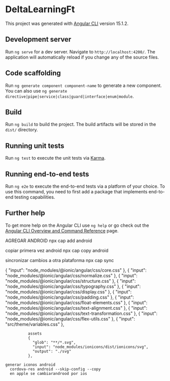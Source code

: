 # DeltaLearningFt

This project was generated with [Angular CLI](https://github.com/angular/angular-cli) version 15.1.2.

## Development server

Run `ng serve` for a dev server. Navigate to `http://localhost:4200/`. The application will automatically reload if you change any of the source files.

## Code scaffolding

Run `ng generate component component-name` to generate a new component. You can also use `ng generate directive|pipe|service|class|guard|interface|enum|module`.

## Build

Run `ng build` to build the project. The build artifacts will be stored in the `dist/` directory.

## Running unit tests

Run `ng test` to execute the unit tests via [Karma](https://karma-runner.github.io).

## Running end-to-end tests

Run `ng e2e` to execute the end-to-end tests via a platform of your choice. To use this command, you need to first add a package that implements end-to-end testing capabilities.

## Further help

To get more help on the Angular CLI use `ng help` or go check out the [Angular CLI Overview and Command Reference](https://angular.io/cli) page.

AGREGAR ANDROID
npx cap add android

copiar primera vez android
npx cap copy android

sincronizar cambios a otra plataforma
npx cap sync

{
                "input": "node_modules/@ionic/angular/css/core.css"
              },
              {
                "input": "node_modules/@ionic/angular/css/normalize.css"
              },
              {
                "input": "node_modules/@ionic/angular/css/structure.css"
              },
              {
                "input": "node_modules/@ionic/angular/css/typography.css"
              },
              {
                "input": "node_modules/@ionic/angular/css/display.css"
              },
              {
                "input": "node_modules/@ionic/angular/css/padding.css"
              },
              {
                "input": "node_modules/@ionic/angular/css/float-elements.css"
              },
              {
                "input": "node_modules/@ionic/angular/css/text-alignment.css"
              },
              {
                "input": "node_modules/@ionic/angular/css/text-transformation.css"
              },
              {
                "input": "node_modules/@ionic/angular/css/flex-utils.css"
              },
              {
                "input": "src/theme/variables.css"
              },

              assets
              {
                "glob": "**/*.svg",
                "input": "node_modules/ionicons/dist/ionicons/svg",
                "output": "./svg"
              },

    generar iconos android
      cordova-res android --skip-config --copy
      en apple se cambiarandrood por ios
 
